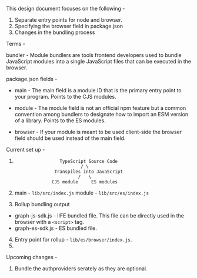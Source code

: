 This design document focuses on the following - 
1. Separate entry points for node and browser.
2. Specifying the browser field in package.json
3. Changes in the bundling process

Terms -

bundler - Module bundlers are tools frontend developers used to bundle JavaScript modules into a single JavaScript files that can be executed in the browser.

package.json fields - 
* main - The main field is a module ID that is the primary entry point to your program. Points to the CJS modules.

* module - The module field is not an official npm feature but a common convention among bundlers to designate how to import an ESM version of a library. Points to the ES modules.

* browser - If your module is meant to be used client-side the browser field should be used instead of the main field.

Current set up -

1. 
                        TypeScript Source Code
                                / \
                      Transpiles into JavaScript 
                               /   \
                     CJS module     ES modules
2. main - `lib/src/index.js`
   module - `lib/src/es/index.js`

3. Rollup bundling output
* graph-js-sdk.js - IIFE bundled file. This file can be directly used in the browser with a `<script>` tag.
* graph-es-sdk.js - ES bundled file.
4. Entry point for rollup - `lib/es/browser/index.js`.
5. 

Upcoming changes - 

1. Bundle the authproviders serately as they are optional.
